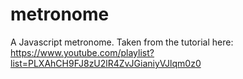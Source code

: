 # metronome
A Javascript metronome. Taken from the tutorial here: https://www.youtube.com/playlist?list=PLXAhCH9FJ8zU2lR4ZvJGianiyVJlqm0z0
